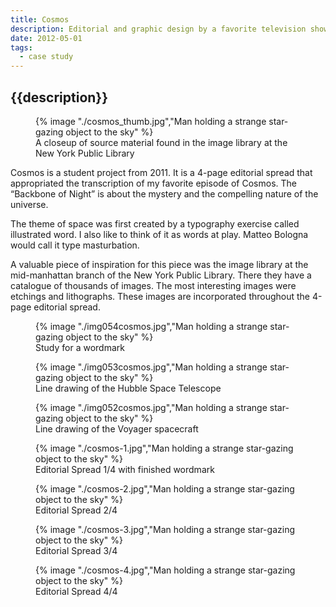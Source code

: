 ```yaml
---
title: Cosmos
description: Editorial and graphic design by a favorite television show
date: 2012-05-01
tags:
  - case study
---
```

## {{description}}

<figure>
  {% image "./cosmos_thumb.jpg","Man holding a strange star-gazing object to the sky" %}
<figcaption>A closeup of source material found in the image library at the New York Public Library</figcaption>  
</figure>

Cosmos is a student project from 2011. It is a 4-page editorial spread that appropriated the transcription of my favorite episode of Cosmos. The “Backbone of Night” is about the mystery and the compelling nature of the universe.  

The theme of space was first created by a typography exercise called illustrated word. I also like to think of it as words at play. Matteo Bologna would call it type masturbation.

A valuable piece of inspiration for this piece was the image library at the mid-manhattan branch of the New York Public Library. There they have a catalogue of thousands of images. The most interesting images were etchings and lithographs. These images are incorporated throughout the 4-page editorial spread.

<figure>
  {% image "./img054cosmos.jpg","Man holding a strange star-gazing object to the sky" %}
<figcaption>Study for a wordmark</figcaption>  
</figure>
<figure>
  {% image "./img053cosmos.jpg","Man holding a strange star-gazing object to the sky" %}
<figcaption>Line drawing of the Hubble Space Telescope</figcaption>  
</figure>
<figure>
  {% image "./img052cosmos.jpg","Man holding a strange star-gazing object to the sky" %}
<figcaption>Line drawing of the Voyager spacecraft</figcaption>  
</figure>
<figure>
  {% image "./cosmos-1.jpg","Man holding a strange star-gazing object to the sky" %}
<figcaption>Editorial Spread 1/4 with finished wordmark</figcaption>  
</figure>
<figure>
  {% image "./cosmos-2.jpg","Man holding a strange star-gazing object to the sky" %}
<figcaption>Editorial Spread 2/4</figcaption>  
</figure>
<figure>
  {% image "./cosmos-3.jpg","Man holding a strange star-gazing object to the sky" %}
<figcaption>Editorial Spread 3/4</figcaption>  
</figure>
<figure>
  {% image "./cosmos-4.jpg","Man holding a strange star-gazing object to the sky" %}
<figcaption>Editorial Spread 4/4</figcaption>  
</figure>